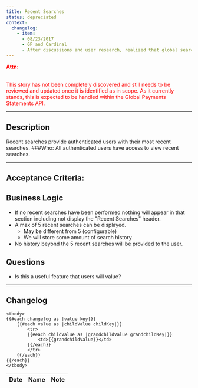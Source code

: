 ```yaml
---
title: Recent Searches
status: depreciated
context:
  changelog:
    - item:
      - 08/23/2017
      - GP and Cardinal
      - After discussions and user research, realized that global search is not a valuable feature for BV.
---
```


<font style="color:#ff0000">
<b>Attn:</b><br/><br/>

This story has not been completely discovered and still needs to be reviewed and updated once it is identified as in scope. As it currently stands, this is expected to be handled within the Global Payments Statements API.
</font>

---

## Description
Recent searches provide authenticated users with their most recent searches.
###Who:
All authenticated users have access to view recent searches.

<hr />

## Acceptance Criteria:


## Business Logic

- If no recent searches have been performed nothing will appear in that section including not display the "Recent Searches" header.
- A max of 5 recent searches can be displayed.
	- May be different from 5 (configurable)
	- We will store some amount of search history
- No history beyond the 5 recent searches will be provided to the user.

## Questions
- Is this a useful feature that users will value?

---
## Changelog <a name="changelog"></a>

<table>
	<thead>
		<th>Date</th>
		<th>Name</th>
		<th>Note</th>
	</thead>

	<tbody>
	{{#each changelog as |value key|}}
		{{#each value as |childValue childKey|}}
			<tr>
			{{#each childValue as |grandchildValue grandchildKey|}}
				<td>{{grandchildValue}}</td>
			{{/each}}		
			</tr>
		{{/each}}
	{{/each}}
	</tbody>
</table>
